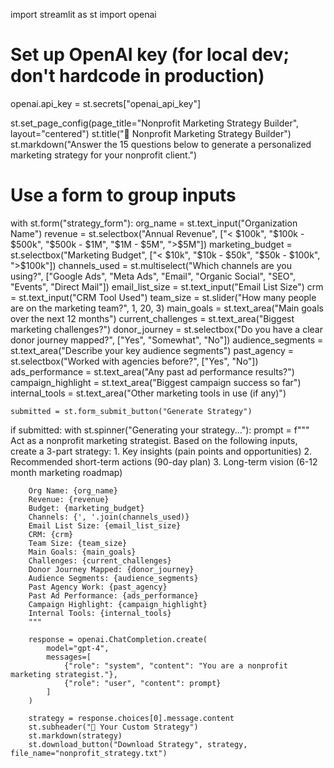 import streamlit as st
import openai

# Set up OpenAI key (for local dev; don't hardcode in production)
openai.api_key = st.secrets["openai_api_key"]

st.set_page_config(page_title="Nonprofit Marketing Strategy Builder", layout="centered")
st.title("🧠 Nonprofit Marketing Strategy Builder")
st.markdown("Answer the 15 questions below to generate a personalized marketing strategy for your nonprofit client.")

# Use a form to group inputs
with st.form("strategy_form"):
    org_name = st.text_input("Organization Name")
    revenue = st.selectbox("Annual Revenue", ["< $100k", "$100k - $500k", "$500k - $1M", "$1M - $5M", ">$5M"])
    marketing_budget = st.selectbox("Marketing Budget", ["< $10k", "$10k - $50k", "$50k - $100k", ">$100k"])
    channels_used = st.multiselect("Which channels are you using?", ["Google Ads", "Meta Ads", "Email", "Organic Social", "SEO", "Events", "Direct Mail"])
    email_list_size = st.text_input("Email List Size")
    crm = st.text_input("CRM Tool Used")
    team_size = st.slider("How many people are on the marketing team?", 1, 20, 3)
    main_goals = st.text_area("Main goals over the next 12 months")
    current_challenges = st.text_area("Biggest marketing challenges?")
    donor_journey = st.selectbox("Do you have a clear donor journey mapped?", ["Yes", "Somewhat", "No"])
    audience_segments = st.text_area("Describe your key audience segments")
    past_agency = st.selectbox("Worked with agencies before?", ["Yes", "No"])
    ads_performance = st.text_area("Any past ad performance results?")
    campaign_highlight = st.text_area("Biggest campaign success so far")
    internal_tools = st.text_area("Other marketing tools in use (if any)")

    submitted = st.form_submit_button("Generate Strategy")

if submitted:
    with st.spinner("Generating your strategy..."):
        prompt = f"""
        Act as a nonprofit marketing strategist.
        Based on the following inputs, create a 3-part strategy:
        1. Key insights (pain points and opportunities)
        2. Recommended short-term actions (90-day plan)
        3. Long-term vision (6-12 month marketing roadmap)

        Org Name: {org_name}
        Revenue: {revenue}
        Budget: {marketing_budget}
        Channels: {', '.join(channels_used)}
        Email List Size: {email_list_size}
        CRM: {crm}
        Team Size: {team_size}
        Main Goals: {main_goals}
        Challenges: {current_challenges}
        Donor Journey Mapped: {donor_journey}
        Audience Segments: {audience_segments}
        Past Agency Work: {past_agency}
        Past Ad Performance: {ads_performance}
        Campaign Highlight: {campaign_highlight}
        Internal Tools: {internal_tools}
        """

        response = openai.ChatCompletion.create(
            model="gpt-4",
            messages=[
                {"role": "system", "content": "You are a nonprofit marketing strategist."},
                {"role": "user", "content": prompt}
            ]
        )

        strategy = response.choices[0].message.content
        st.subheader("🎯 Your Custom Strategy")
        st.markdown(strategy)
        st.download_button("Download Strategy", strategy, file_name="nonprofit_strategy.txt")
